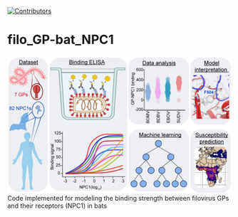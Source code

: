 <a name="readme-top"></a>

<!-- PROJECT SHIELDS -->
[![Contributors][contributors-shield]][contributors-url]

# filo_GP-bat_NPC1
![Introduction image](/img/0_overview.png)
Code implemented for modeling the binding strength between filovirus GPs and their receptors (NPC1) in bats





<!-- MARKDOWN LINKS & IMAGES -->
<!-- https://www.markdownguide.org/basic-syntax/#reference-style-links -->
[contributors-shield]: https://img.shields.io/github/contributors/github_username/repo_name.svg?style=for-the-badge
[contributors-url]: https://github.com/chandranlab/filo_GP-bat_NPC1/graphs/contributors